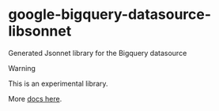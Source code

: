 # google-bigquery-datasource-libsonnet

Generated Jsonnet library for the Bigquery datasource

> [!WARNING]
> This is an experimental library.

More [docs here](bigquery-query-libsonnet/docs).
